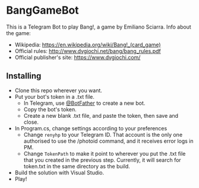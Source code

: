 # BangGameBot
This is a Telegram Bot to play Bang!, a game by Emiliano Sciarra.
Info about the game:
  - Wikipedia: https://en.wikipedia.org/wiki/Bang!_(card_game)
  - Official rules: http://www.dvgiochi.net/bang/bang_rules.pdf
  - Official publisher's site: https://www.dvgiochi.com/



## Installing

  - Clone this repo wherever you want.
  - Put your bot's token in a .txt file.
     - In Telegram, use [@BotFather](http://t.me/BotFather) to create a new bot.
     - Copy the bot's token.
     - Create a new blank .txt file, and paste the token, then save and close.
  - In Program.cs, change settings according to your preferences
     - Change `renyhp` to your Telegram ID. That account is the only one authorised to use the /photoid command, and it receives error logs in PM.
     - Change `TokenPath` to make it point to wherever you put the .txt file that you created in the previous step. Currently, it will search for token.txt in the same directory as the build.
  - Build the solution with Visual Studio.
  - Play!
